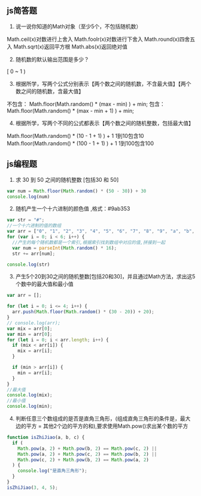 
## js简答题

1. 说一说你知道的Math对象（至少5个，不包括随机数）

Math.ceil(x)对数进行上舍入
Math.foolr(x)对数进行下舍入
Math.round(x)四舍五入
Math.sqrt(x)返回平方根
Math.abs(x)返回绝对值

2. 随机数的默认输出范围是多少？

[ 0 ~ 1 )

3. 根据所学，写两个公式分别表示【两个数之间的随机数，不含最大值】【两个数之间的随机数，含最大值】

不包含： Math.floor(Math.random() * (max - min) ) + min;
包含： Math.floor(Math.random() * (max - min + 1) ) + min;

4. 根据所学，写两个不同的公式都表示【两个数之间的随机整数，包括最大值】

Math.floor(Math.random() * (10 - 1 + 1) ) + 1 1到10包含10
Math.floor(Math.random() * (100 - 1 + 1) ) + 1 1到100包含100

## js编程题

1. 求 30 到 50 之间的随机整数 [包括30 和 50]
```js
var num = Math.floor(Math.random() * (50 - 30)) + 30
console.log(num)
```


2. 随机产生一个十六进制的颜色值 ,格式：#9ab353
```js
var str = "#";
//一个十六进制的值的数组
var arr = ["0", "1", "2", "3", "4", "5", "6", "7", "8", "9", "a", "b", "c", "d", "e", "f"];
for (var i = 0; i < 6; i++) {
  //产生的每个随机数都是一个索引,根据索引找到数组中对应的值,拼接到一起
  var num = parseInt(Math.random() * 16);
  str += arr[num];

console.log(str)
```


3. 产生5个20到30之间的随机整数[包括20和30]，并且通过Math方法，求出这5个数中的最大值和最小值
```js
var arr = [];

for (let i = 0; i <= 4; i++) {
  arr.push(Math.floor(Math.random() * (30 - 20)) + 20);
}
// console.log(arr);
var mix = arr[0];
var min = arr[0];
for (let i = 0; i < arr.length; i++) {
  if (mix < arr[i]) {
    mix = arr[i];
  }

  if (min > arr[i]) {
    min = arr[i];
  }
}
//最大值
console.log(mix);
//最小值
console.log(min);
```


4. 判断任意三个数组成的是否是直角三角形，(组成直角三角形的条件是，最大边的平方 = 其他2个边的平方的和),要求使用Math.pow()求出某个数的平方
```js
function isZhiJiao(a, b, c) {
  if (
    Math.pow(a, 2) + Math.pow(b, 2) == Math.pow(c, 2) ||
    Math.pow(a, 2) + Math.pow(c, 2) == Math.pow(b, 2) ||
    Math.pow(c, 2) + Math.pow(b, 2) == Math.pow(a, 2)
  ) {
    console.log("是直角三角形");
  }
}
isZhiJiao(3, 4, 5);
```